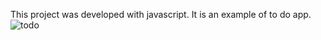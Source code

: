 This project was developed with javascript. It is an example of to do app.
![todo](https://github.com/KutayKaan/To-Do-App/assets/114337850/5881364f-9e2e-4155-81ea-11f7411c55ae)

